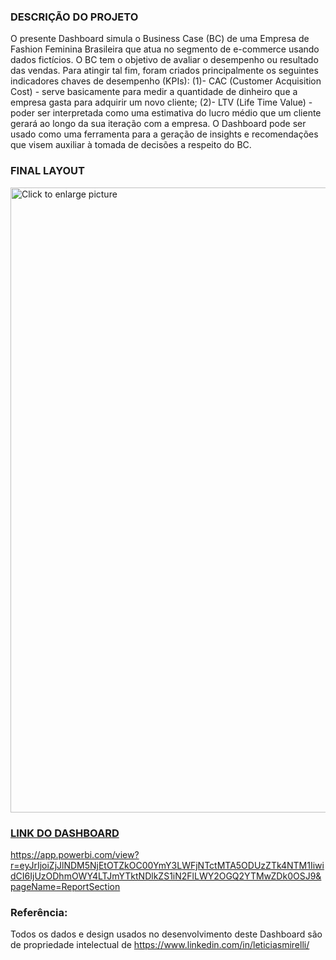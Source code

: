 ### DESCRIÇÃO DO PROJETO
O presente Dashboard simula o Business Case (BC) de uma Empresa de Fashion Feminina Brasileira que atua no segmento de e-commerce usando dados fictícios. O BC tem o objetivo de avaliar o desempenho ou resultado das vendas. Para atingir tal fim, foram criados principalmente os seguintes indicadores chaves de desempenho (KPIs): 
(1)- CAC (Customer Acquisition Cost) - serve basicamente para medir a quantidade de dinheiro que a empresa gasta para adquirir um novo cliente;
(2)- LTV (Life Time Value) - poder ser interpretada como uma estimativa do lucro médio que um cliente gerará ao longo da sua iteração com a empresa.
O Dashboard pode ser usado como uma ferramenta para a geração de insights e recomendações que visem auxiliar à tomada de decisões a respeito do BC.

### FINAL LAYOUT

<a href="https://drive.google.com/uc?export=view&id=1Xc_zegMfqborkgmbxEL93TaiBFlisE4n"><img src="https://drive.google.com/uc?export=view&id=1Xc_zegMfqborkgmbxEL93TaiBFlisE4n" style="width: 1000px; max-width: 100%; height: auto" title="Click to enlarge picture" />

### LINK DO DASHBOARD
https://app.powerbi.com/view?r=eyJrIjoiZjJlNDM5NjEtOTZkOC00YmY3LWFjNTctMTA5ODUzZTk4NTM1IiwidCI6IjUzODhmOWY4LTJmYTktNDlkZS1iN2FlLWY2OGQ2YTMwZDk0OSJ9&pageName=ReportSection

### Referência:
Todos os dados e design usados no desenvolvimento deste Dashboard são de propriedade intelectual de https://www.linkedin.com/in/leticiasmirelli/
